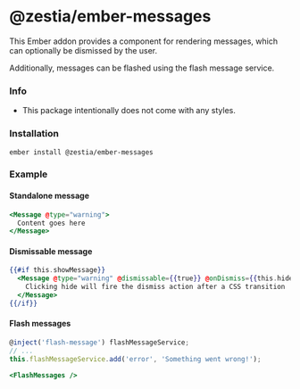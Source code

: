 # @zestia/ember-messages

This Ember addon provides a component for rendering messages, which can optionally be dismissed by the user.

Additionally, messages can be flashed using the flash message service.

### Info

- This package intentionally does not come with any styles.

### Installation

```
ember install @zestia/ember-messages
```

### Example

#### Standalone message

```handlebars
<Message @type="warning">
  Content goes here
</Message>
```

#### Dismissable message

```handlebars
{{#if this.showMessage}}
  <Message @type="warning" @dismissable={{true}} @onDismiss={{this.hideMessage}}>
    Clicking hide will fire the dismiss action after a CSS transition
  </Message>
{{/if}}
```

#### Flash messages

```javascript
@inject('flash-message') flashMessageService;
// ...
this.flashMessageService.add('error', 'Something went wrong!');
```

```handlebars
<FlashMessages />
```
